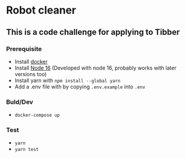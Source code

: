 # Robot cleaner

## This is a code challenge for applying to Tibber

### Prerequisite

- Install [docker](https://docs.docker.com/get-docker/)
- Install [Node 16](https://nodejs.org/download/release/v16.18.0/) (Developed with node 16, probably works with later versions too)
- Install yarn with `npm install --global yarn`
- Add a .env file with by copying `.env.example` into `.env`

### Buld/Dev

- `docker-compose up`

### Test

- `yarn`
- `yarn test`
